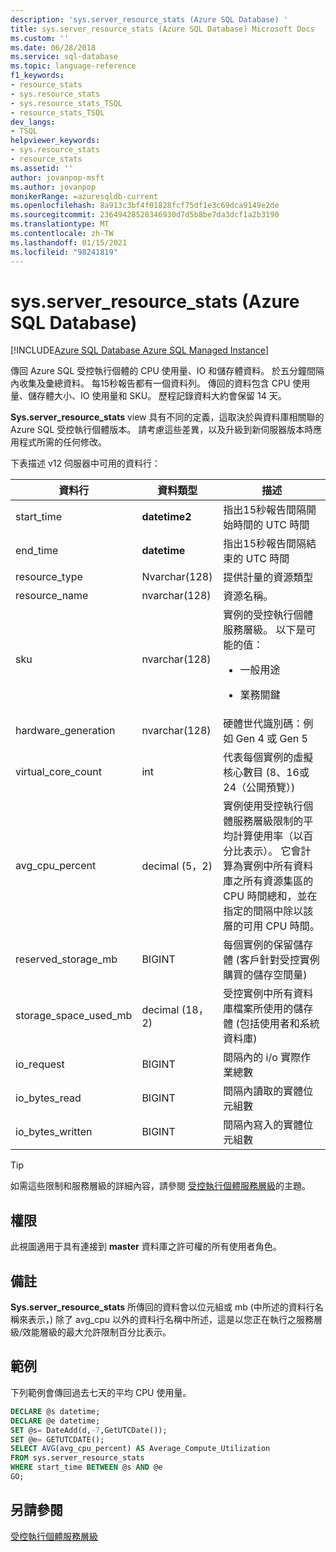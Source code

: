 ```yaml
---
description: 'sys.server_resource_stats (Azure SQL Database) '
title: sys.server_resource_stats (Azure SQL Database) Microsoft Docs
ms.custom: ''
ms.date: 06/28/2018
ms.service: sql-database
ms.topic: language-reference
f1_keywords:
- resource_stats
- sys.resource_stats
- sys.resource_stats_TSQL
- resource_stats_TSQL
dev_langs:
- TSQL
helpviewer_keywords:
- sys.resource_stats
- resource_stats
ms.assetid: ''
author: jovanpop-msft
ms.author: jovanpop
monikerRange: =azuresqldb-current
ms.openlocfilehash: 8a913c3bf4f01828fcf75df1e3c69dca9149e2de
ms.sourcegitcommit: 23649428528346930d7d5b8be7da3dcf1a2b3190
ms.translationtype: MT
ms.contentlocale: zh-TW
ms.lasthandoff: 01/15/2021
ms.locfileid: "98241819"
---
```

# <a name="sysserver_resource_stats-azure-sql-database"></a>sys.server_resource_stats (Azure SQL Database) 
[!INCLUDE[Azure SQL Database Azure SQL Managed Instance](../../includes/applies-to-version/asdb-asdbmi.md)]

傳回 Azure SQL 受控執行個體的 CPU 使用量、IO 和儲存體資料。 於五分鐘間隔內收集及彙總資料。 每15秒報告都有一個資料列。 傳回的資料包含 CPU 使用量、儲存體大小、IO 使用量和 SKU。 歷程記錄資料大約會保留 14 天。

**Sys.server_resource_stats** view 具有不同的定義，這取決於與資料庫相關聯的 Azure SQL 受控執行個體版本。 請考慮這些差異，以及升級到新伺服器版本時應用程式所需的任何修改。
 
  
 下表描述 v12 伺服器中可用的資料行：  
  
|資料行|資料類型|描述|  
|----------------------------|---------------|-----------------|  
|start_time|**datetime2**|指出15秒報告間隔開始時間的 UTC 時間|  
|end_time|**datetime**|指出15秒報告間隔結束的 UTC 時間|
|resource_type|Nvarchar(128)|提供計量的資源類型|
|resource_name|nvarchar(128)|資源名稱。|
|sku|nvarchar(128)|實例的受控執行個體服務層級。 以下是可能的值： <br><ul><li>一般用途</li></ul><ul><li>業務關鍵</li></ul>|
|hardware_generation|nvarchar(128)|硬體世代識別碼：例如 Gen 4 或 Gen 5|
|virtual_core_count|int|代表每個實例的虛擬核心數目 (8、16或24（公開預覽）) |
|avg_cpu_percent|decimal (5，2) |實例使用受控執行個體服務層級限制的平均計算使用率（以百分比表示）。 它會計算為實例中所有資料庫之所有資源集區的 CPU 時間總和，並在指定的間隔中除以該層的可用 CPU 時間。|
|reserved_storage_mb|BIGINT|每個實例的保留儲存體 (客戶針對受控實例購買的儲存空間量) |
|storage_space_used_mb|decimal (18，2) |受控實例中所有資料庫檔案所使用的儲存體 (包括使用者和系統資料庫) |
|io_request|BIGINT|間隔內的 i/o 實際作業總數|
|io_bytes_read|BIGINT|間隔內讀取的實體位元組數|
|io_bytes_written|BIGINT|間隔內寫入的實體位元組數|

 
> [!TIP]  
>  如需這些限制和服務層級的詳細內容，請參閱 [受控執行個體服務層級](/azure/sql-database/sql-database-managed-instance#managed-instance-service-tiers)的主題。  
    
## <a name="permissions"></a>權限  
 此視圖適用于具有連接到 **master** 資料庫之許可權的所有使用者角色。  
  
## <a name="remarks"></a>備註  
 **Sys.server_resource_stats** 所傳回的資料會以位元組或 mb (中所述的資料行名稱來表示，) 除了 avg_cpu 以外的資料行名稱中所述，這是以您正在執行之服務層級/效能層級的最大允許限制百分比表示。  
 
## <a name="examples"></a>範例  
下列範例會傳回過去七天的平均 CPU 使用量。  
  
```sql  
DECLARE @s datetime;  
DECLARE @e datetime;  
SET @s= DateAdd(d,-7,GetUTCDate());  
SET @e= GETUTCDATE();  
SELECT AVG(avg_cpu_percent) AS Average_Compute_Utilization   
FROM sys.server_resource_stats   
WHERE start_time BETWEEN @s AND @e  
GO;
```  
    
## <a name="see-also"></a>另請參閱  
 [受控執行個體服務層級](/azure/sql-database/sql-database-managed-instance#managed-instance-service-tiers)
